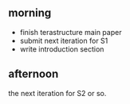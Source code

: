 ## morning

- finish terastructure main paper
- submit next iteration for S1
- write introduction section

## afternoon
the next iteration for S2 or so.


